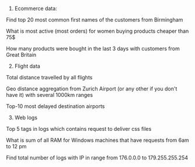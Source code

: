1. Ecommerce data:

Find top 20 most common first names of the customers from Birmingham

What is most active (most orders) for women buying products cheaper than 75$

How many products were bought in the last 3 days with customers from Great Britain

2. Flight data

Total distance travelled by all flights

Geo distance aggregation from Zurich Airport (or any other if you don't have it) with several 1000km ranges

Top-10 most  delayed destination airports

3. Web logs

Top 5 tags in logs which contains request to deliver css files

What is sum of all RAM for Windows machines that have requests from 6am to 12 pm


Find total number of logs with IP in range from 176.0.0.0 to 179.255.255.254